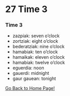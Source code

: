 # 27 Time 3

### Time 3
* zazpiak: seven o’clock
* zortziak: eight o’clock
* bederatziak: nine o’clock
* hamabiak: ten o’clock
* hamaikak: eleven o’clock
* hamabiak: twelve o’clock
* eguerdia: noon
* gauerdi: midnight
* gaur gauean: tonight

[ Go Back to Home Page!](..)
